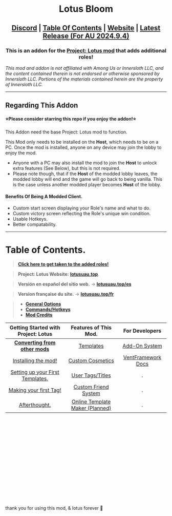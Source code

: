 <h1 align="center">Lotus Bloom</h1>

<h2 align="center"> <a href="https://discord.gg/projectlotus">Discord</a> | <a href="#table-of-contents">Table Of Contents</a> | <a href="https://beta.lotusau.top/">Website</a> | <a href="https://github.com/CitrionDragon/LotusBloom/releases">Latest Release (For AU 2024.9.4)</a>

<h3 align="center">This is an addon for the <a href="https://github.com/Lotus-AU/LotusContinued">Project: Lotus mod</a> that adds additional roles! </h3>
<i align="center">This mod and addon is not affiliated with Among Us or Innersloth LLC, and the content contained therein is not endorsed or otherwise sponsored by Innersloth LLC. Portions of the materials contained herein are the property of Innersloth LLC.</i>

---
## Regarding This Addon

#### ⭐Please consider starring this repo if you enjoy the addon!⭐

This Addon need the base Project: Lotus mod to function.

This Mod only needs to be installed on the **Host**, which needs to be on a PC. Once the mod is installed, anyone on any device may join the lobby to enjoy the mod. <br>

- Anyone with a PC may also install the mod to join the **Host** to unlock extra features (See Below), but this is not required.
- Please note though, that if the **Host** of the modded lobby leaves, the modded lobby will end and the game will go back to being vanilla. This is the case unless another modded player becomes **Host** of the lobby.

#### Benefits Of Being A Modded Client.<br>

- Custom start screen displaying your Role's name and what to do.
- Custom victory screen reflecting the Role's unique win condition.
- Usable Hotkeys.
- Better compatability.

---

# Table of Contents.

> [**Click here to get taken to the added roles!**](https://docs.google.com/spreadsheets/d/1X-W-04r6RekBXzcGv1hwcD8rDpq6mRLtuRQdmHBkLxQ/edit?gid=0#gid=0)

> **Project: Lotus Website:** [**lotusuau.top**](https://beta.lotusau.top). <br>

> **Versión en español del sitio web.** -> [**lotusuau.top/es**](https://beta.lotusau.top/es)<br>

> **Version française du site.** -> [**lotusuau.top/fr**](https://beta.lotusau.top/fr)<br>

> - [**General Options**](https://beta.lotusau.top/rd/options)
> - [**Commands/Hotkeys**](https://beta.lotusau.top/rd/commands)
> - [**Mod Credits**](https://beta.lotusau.top/credits)

|                     Getting Started with Project: Lotus                     |                    Features of This Mod.                     |                    For Developers                      |
| :-------------------------------------------------------------------------: | :----------------------------------------------------------: | :--------------------------------------------------:   |
|   [**Converting from other mods**](https://beta.lotusau.top/rd/convert)    |     [Templates](https://beta.lotusuau.top/rd/templates)      | [Add-On System](https://beta.lotusau.top/dev/addons)  |
|         [Installing the mod!](https://beta.lotusau.top/rd/install)         |   [Custom Cosmetics](https://beta.lotusuau.top/rd/touhats)   | [VentFramework Docs](https://beta.lotusuau.top/dev/vf) |
| [Setting up your First Templates.](https://beta.lotusuau.top/rd/f-template) |    [User Tags/Titles](https://beta.lotusuau.top/rd/tags)     |                          .                             |
|      [Making your first Tag!](https://beta.lotusuau.top/rd/first-tag)       | [Custom Friend System](https://beta.lotusuau.top/rd/friends) |                          .                             |
|        [Afterthought.](https://beta.lotusuau.top/rd/gs-afterthought)        |             [Online Template Maker (Planned)](#)             |                          .                             |

<br>
<br>
<br>
<br>
<br>
<br>
<br>
<br>
<br>
<br>
<br>
<br>
<br>
<br>
<br>
<br>
thank you for using this mod, & lotus forever 🪷
